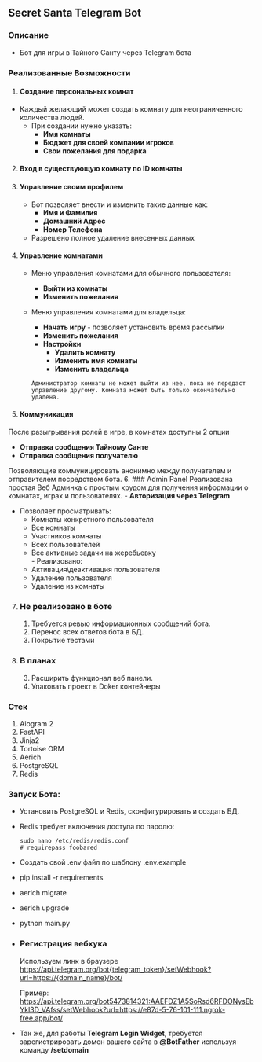 ## Secret Santa Telegram Bot
### Описание

* Бот для игры в Тайного Санту через Telegram бота

### Реализованные Возможности

1. #### Создание персональных комнат

- Каждый желающий может создать комнату для неограниченного количества людей.
    - При создании нужно указать:
      - **Имя комнаты**
      - **Бюджет для своей компании игроков**
      - **Свои пожелания для подарка**

2. #### Вход в существующую комнату по ID комнаты
3. #### Управление своим профилем
   - Бот позволяет внести и изменить такие данные как:
     - **Имя и Фамилия**
     - **Домашний Адрес**
     - **Номер Телефона**
   - Разрешено полное удаление внесенных данных
 
4. #### Управление комнатами
   - Меню управления комнатами для обычного пользователя:       
     - **Выйти из комнаты**
     - **Изменить пожелания**
   - Меню управления комнатами для владельца:
     - **Начать игру** - позволяет установить время рассылки
     - **Изменить пожелания**
     - **Настройки**
       - **Удалить комнату** 
       - **Изменить имя комнаты**
       - **Изменить владельца**
     
     ```Администратор комнаты не может выйти из нее, пока не передаст управление другому. Комната может быть только окончательно удалена.```
5. #### Коммуникация
После разыгрывания ролей в игре, в комнатах доступны 2 опции
   - **Отправка сообщения Тайному Санте**
   - **Отправка сообщения получателю**

Позволяющие коммуницировать анонимно между получателем и отправителем посредством бота.
6. ### Admin Panel 
    Реализована простая Веб Админка с простым крудом для получения информации о комнатах, играх и пользователях.
    - **Авторизация через Telegram** 
   - Позволяет просматривать:
      - Комнаты конкретного пользователя
      - Все комнаты
      - Участников комнаты
      - Всех пользователей
      - Все активные задачи на жеребьевку  
    - Реализовано:
      - Активация\деактивация пользователя
      - Удаление пользователя
      - Удаление из комнаты

7. ### Не реализовано в боте
   1. Требуется ревью информационных сообщений бота.
   2. Перенос всех ответов бота в БД.
   3. Покрытие тестами     


8. ### В планах
   3. Расширить функционал веб панели. 
   4. Упаковать проект в Doker контейнеры
  
### Стек
1. Aiogram 2
2. FastAPI
3. Jinja2
4. Tortoise ORM
5. Aerich
6. PostgreSQL
7. Redis

### Запуск Бота:
 - Установить PostgreSQL и Redis, сконфигурировать и создать БД. 
 - Redis требует включения доступа по паролю:
    ```
   sudo nano /etc/redis/redis.conf
   # requirepass foobared
   ```
 - Создать свой .env файл по шаблону .env.example
 - pip install -r requirements
 - aerich migrate
 - aerich upgrade
 - python main.py


- ### Регистрация вебхука
    Используем линк в браузере
    https://api.telegram.org/bot{telegram_token}/setWebhook?url=https://{domain_name}/bot/

    Пример:
    https://api.telegram.org/bot5473814321:AAEFDZ1A5SoRsd6RFDONysEbYkl3D_VAfss/setWebhook?url=https://e87d-5-76-101-111.ngrok-free.app/bot/


- Так же, для работы **Telegram Login Widget**, требуется зарегистрировать домен вашего сайта в **@BotFather** используя команду **/setdomain**
